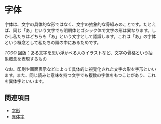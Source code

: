 # 字体

字体は、文字の具体的な形ではなく、文字の抽象的な骨組みのことです。たとえば、同じ「あ」という文字でも明朝体とゴシック体で文字の形は異なります。しかし私たちはどちらも「あ」という文字として認識します。これは「あ」の字体という概念として私たちの頭の中にあるためです。

*TODO* 図版：ある文字を思い浮かべる人のイラストなど、文字の骨格という抽象概念を表現するもの

なお、印刷や画面表示などによって具体的に視覚化された文字の形を字形といいます。また、同じ読みと意味を持つ文字でも複数の字体をもつことがあり、これを異体字といいます。

## 関連項目

- [字形](./jikei.md)
- [異体字](./itaiji.md)
